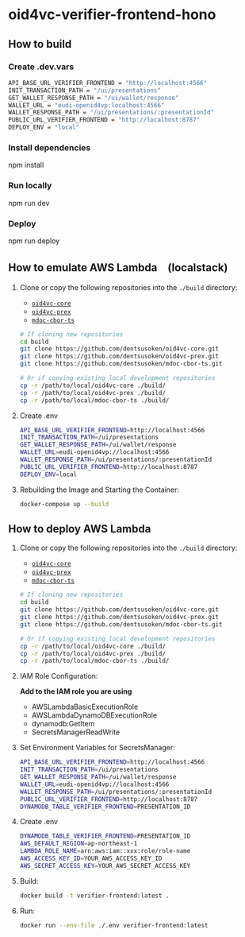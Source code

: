 # oid4vc-verifier-frontend-hono

## How to build

### Create .dev.vars

```bash
API_BASE_URL_VERIFIER_FRONTEND = "http://localhost:4566"
INIT_TRANSACTION_PATH = "/ui/presentations"
GET_WALLET_RESPONSE_PATH = "/ui/wallet/response"
WALLET_URL = "eudi-openid4vp:localhost:4566"
WALLET_RESPONSE_PATH = "/ui/presentations/:presentationId"
PUBLIC_URL_VERIFIER_FRONTEND = "http://localhost:8787"
DEPLOY_ENV = "local"
```

### Install dependencies

npm install

### Run locally

npm run dev

### Deploy

npm run deploy

## How to emulate AWS Lambda　(localstack)

1. Clone or copy the following repositories into the `./build` directory:
   - [`oid4vc-core`](https://github.com/dentsusoken/oid4vc-core.git)
   - [`oid4vc-prex`](https://github.com/dentsusoken/oid4vc-prex.git)
   - [`mdoc-cbor-ts`](https://github.com/dentsusoken/mdoc-cbor-ts.git)

   ```bash
   # If cloning new repositories
   cd build
   git clone https://github.com/dentsusoken/oid4vc-core.git
   git clone https://github.com/dentsusoken/oid4vc-prex.git
   git clone https://github.com/dentsusoken/mdoc-cbor-ts.git
   
   # Or if copying existing local development repositories
   cp -r /path/to/local/oid4vc-core ./build/
   cp -r /path/to/local/oid4vc-prex ./build/
   cp -r /path/to/local/mdoc-cbor-ts ./build/
   ```
2. Create .env
    ```bash
   API_BASE_URL_VERIFIER_FRONTEND=http://localhost:4566
   INIT_TRANSACTION_PATH=/ui/presentations
   GET_WALLET_RESPONSE_PATH=/ui/wallet/response
   WALLET_URL=eudi-openid4vp://localhost:4566
   WALLET_RESPONSE_PATH=/ui/presentations/:presentationId
   PUBLIC_URL_VERIFIER_FRONTEND=http://localhost:8787
   DEPLOY_ENV=local
    ```

3. Rebuilding the Image and Starting the Container:
   ```bash
   docker-compose up --build
   ```

## How to deploy AWS Lambda

1. Clone or copy the following repositories into the `./build` directory:
   - [`oid4vc-core`](https://github.com/dentsusoken/oid4vc-core.git)
   - [`oid4vc-prex`](https://github.com/dentsusoken/oid4vc-prex.git)
   - [`mdoc-cbor-ts`](https://github.com/dentsusoken/mdoc-cbor-ts.git)

   ```bash
   # If cloning new repositories
   cd build
   git clone https://github.com/dentsusoken/oid4vc-core.git
   git clone https://github.com/dentsusoken/oid4vc-prex.git
   git clone https://github.com/dentsusoken/mdoc-cbor-ts.git
   
   # Or if copying existing local development repositories
   cp -r /path/to/local/oid4vc-core ./build/
   cp -r /path/to/local/oid4vc-prex ./build/
   cp -r /path/to/local/mdoc-cbor-ts ./build/
   ```

2. IAM Role Configuration:

   **Add to the IAM role you are using**

   * AWSLambdaBasicExecutionRole
   * AWSLambdaDynamoDBExecutionRole
   * dynamodb:GetItem
   * SecretsManagerReadWrite

3. Set Environment Variables for SecretsManager:
   ```bash
   API_BASE_URL_VERIFIER_FRONTEND=http://localhost:4566
   INIT_TRANSACTION_PATH=/ui/presentations
   GET_WALLET_RESPONSE_PATH=/ui/wallet/response
   WALLET_URL=eudi-openid4vp://localhost:4566
   WALLET_RESPONSE_PATH=/ui/presentations/:presentationId
   PUBLIC_URL_VERIFIER_FRONTEND=http://localhost:8787
   DYNAMODB_TABLE_VERIFIER_FRONTEND=PRESENTATION_ID
   ```
4. Create .env
    ```bash
   DYNAMODB_TABLE_VERIFIER_FRONTEND=PRESENTATION_ID
   AWS_DEFAULT_REGION=ap-northeast-1
   LAMBDA_ROLE_NAME=arn:aws:iam::xxx:role/role-name
   AWS_ACCESS_KEY_ID=YOUR_AWS_ACCESS_KEY_ID
   AWS_SECRET_ACCESS_KEY=YOUR_AWS_SECRET_ACCESS_KEY
   ```

4. Build:
   ```bash
   docker build -t verifier-frontend:latest .
   ```

5. Run:
   ```bash
   docker run --env-file ./.env verifier-frontend:latest
   ```
